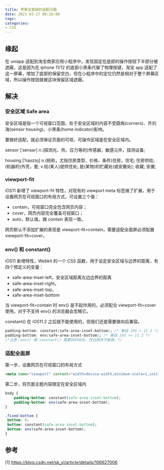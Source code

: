 ```yaml
---
title: 苹果全面屏的适配问题
date: 2021-03-27 08:26:00
tags:
categories:
- CSS
---
```


## 缘起
在 uniapp 适配到淘宝商家应用小程序中，发现固定在底部的操作按钮下半部分被遮蔽，这是因为在 iphone 11/12 的底部小黑条代替了物理按键，淘宝 app 适配了这一屏幕，增加了底部的保留空白，但在小程序中的定位仍然是相对于整个屏幕区域，所以操作按钮就被这块保留区域遮蔽。

## 解决
### 安全区域 Safe area
安全区域是指一个可视窗口范围，处于安全区域的内容不受圆角(corners)、齐刘海(sensor housing)、小黑条(home indicator)影响。

要做好适配，就必须保证页面的可视、可操作区域是在安全区域内。

sensor \[ˈsensər]
n.(探测光、热、压力等的)传感器，敏感元件，探测设备;


housing \[ˈhaʊzɪŋ]
n.(统称，尤指住房类型、价格、条件)住房，住宅; 住房供给; (机器的)外壳，套;
v.给(某人)提供住处; 是(某物)的贮藏处(或安置处); 收藏; 安置;


### viewport-fit
iOS11 新增了 viewport-fit 特性，对现有的 viewport meta 标签做了扩展，用于设置网页在可视窗口的布局方式，可设置三个值：
- contain，可视窗口完全包含网页内容；
- cover，网页内容完全覆盖可视窗口；
- auto，默认值，跟 contain 表现一致。

网页默认不添加扩展的表现是 viewport-fit=contain，需要适配全面屏必须配置 viewport-fit=cover。

### env() 和 constant()
iOS11 新增特性，Webkit 的一个 CSS 函数，用于设定安全区域与边界的距离，有四个预定义的变量：
- safe-area-inset-left，安全区域距离左边边界的距离
- safe-area-inset-right，
- safe-area-inset-top，
- safe-area-inset-bottom

当 viewport-fit=contain 时 env() 是不起作用的，必须配合  viewport-fit=cover 使用。对于不支持 env() 的浏览器会忽略它。

constant() 在 iOS11.2 之后就不能使用的，但我们还是需要做向后兼容。
```css
padding-bottom: constant(safe-area-inset-bottom); /* 兼容 iOS < 11.2 */
padding-bottom: env(safe-area-inset-bottom); /* 兼容 iOS >= 11.2 */
/*注意：env() 跟 constant() 需要同时存在，而且顺序不能换。*/
```

### 适配全面屏
第一步，设置网页在可视窗口的布局方式
```html
<meta name="viewport" content="width=device-width,minimum-scale=1,initial-scale=1,maximum-scale=1, user-scalable=0,viewport-fit=cover">
```

第二步，将页面主题内容限定在安全区域内
```css
body {
    padding-bottom: constant(safe-area-inset-bottom);
    padding-bottom: env(safe-area-inset-bottom);
}

.fixed-bottom {
 bottom: 0;
 bottom: constant(safe-area-inset-bottom);
 bottom: env(safe-area-inset-bottom);
}
```


## 参考
[1] https://blog.csdn.net/sk_yi/article/details/106627006